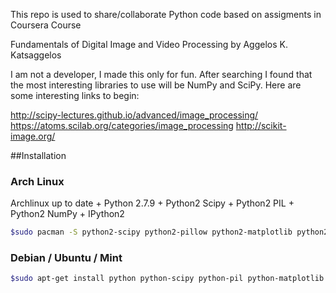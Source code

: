 This repo is used to share/collaborate Python code based on assigments in  Coursera Course 


Fundamentals of Digital Image and Video Processing
by Aggelos K. Katsaggelos

I am not a developer, I made this only for fun. After searching I found that the most interesting libraries to use will be NumPy and SciPy.
Here are some interesting links to begin:

http://scipy-lectures.github.io/advanced/image_processing/
https://atoms.scilab.org/categories/image_processing
http://scikit-image.org/

##Installation

### Arch Linux
Archlinux up to date + Python 2.7.9 + Python2 Scipy + Python2 PIL + Python2 NumPy + IPython2

```sh
$sudo pacman -S python2-scipy python2-pillow python2-matplotlib python2-numpy
```

### Debian / Ubuntu / Mint
```sh
$sudo apt-get install python python-scipy python-pil python-matplotlib python-numpy
```

